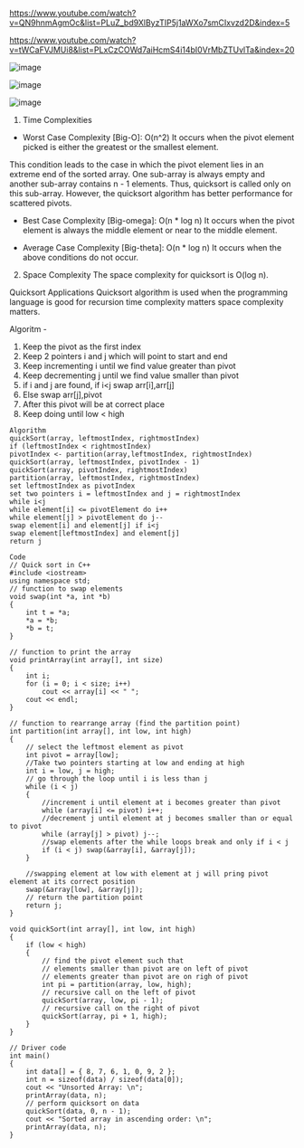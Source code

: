 https://www.youtube.com/watch?v=QN9hnmAgmOc&list=PLuZ_bd9XlByzTIP5j1aWXo7smCIxvzd2D&index=5

https://www.youtube.com/watch?v=tWCaFVJMUi8&list=PLxCzCOWd7aiHcmS4i14bI0VrMbZTUvlTa&index=20


![image](https://user-images.githubusercontent.com/53824950/140538078-34f7bad7-cc0a-4b1a-aab8-e1471ac26e29.png)


![image](https://user-images.githubusercontent.com/53824950/140494013-aecd4e14-2f2f-40bc-9a60-3163c223e3dd.png)


![image](https://user-images.githubusercontent.com/53824950/140489550-71b88943-2aad-448a-b4ff-272960218d52.png)


1. Time Complexities


- Worst Case Complexity [Big-O]: O(n^2)
It occurs when the pivot element picked is either the greatest or the smallest element.

This condition leads to the case in which the pivot element lies in an extreme end of the sorted array. One sub-array is always empty and another sub-array contains n - 1 elements. Thus, quicksort is called only on this sub-array.
However, the quicksort algorithm has better performance for scattered pivots.

- Best Case Complexity [Big-omega]: O(n * log n)
It occurs when the pivot element is always the middle element or near to the middle element.

- Average Case Complexity [Big-theta]: O(n * log n)
It occurs when the above conditions do not occur.

2. Space Complexity
The space complexity for quicksort is O(log n).

Quicksort Applications
Quicksort algorithm is used when the programming language is good for recursion time complexity matters space complexity matters.

Algoritm -

1. Keep the pivot as the first index
2. Keep 2 pointers i and j which will point to start and end
3. Keep incrementing i until we find value greater than pivot
4. Keep decrementing j until we find value smaller than pivot
5. if i and j are found, if i<j swap arr[i],arr[j]
6. Else swap arr[j],pivot
7. After this pivot will be at correct place
8. Keep doing until low < high 


```
Algorithm
quickSort(array, leftmostIndex, rightmostIndex)
if (leftmostIndex < rightmostIndex)
pivotIndex <- partition(array,leftmostIndex, rightmostIndex)
quickSort(array, leftmostIndex, pivotIndex - 1)
quickSort(array, pivotIndex, rightmostIndex)
partition(array, leftmostIndex, rightmostIndex)
set leftmostIndex as pivotIndex
set two pointers i = leftmostIndex and j = rightmostIndex
while i<j
while element[i] <= pivotElement do i++
while element[j] > pivotElement do j--
swap element[i] and element[j] if i<j
swap element[leftmostIndex] and element[j]
return j
```

```
Code
// Quick sort in C++
#include <iostream>
using namespace std;
// function to swap elements
void swap(int *a, int *b)
{
	int t = *a;
	*a = *b;
	*b = t;
}

// function to print the array
void printArray(int array[], int size)
{
	int i;
	for (i = 0; i < size; i++)
		cout << array[i] << " ";
	cout << endl;
}

// function to rearrange array (find the partition point)
int partition(int array[], int low, int high)
{
	// select the leftmost element as pivot
	int pivot = array[low];
	//Take two pointers starting at low and ending at high
	int i = low, j = high;
	// go through the loop until i is less than j
	while (i < j)
	{
		//increment i until element at i becomes greater than pivot
		while (array[i] <= pivot) i++;
		//decrement j until element at j becomes smaller than or equal to pivot
		while (array[j] > pivot) j--;
		//swap elements after the while loops break and only if i < j
		if (i < j) swap(&array[i], &array[j]);
	}

	//swapping element at low with element at j will pring pivot element at its correct position
	swap(&array[low], &array[j]);
	// return the partition point
	return j;
}

void quickSort(int array[], int low, int high)
{
	if (low < high)
	{
		// find the pivot element such that
		// elements smaller than pivot are on left of pivot
		// elements greater than pivot are on righ of pivot
		int pi = partition(array, low, high);
		// recursive call on the left of pivot
		quickSort(array, low, pi - 1);
		// recursive call on the right of pivot
		quickSort(array, pi + 1, high);
	}
}

// Driver code
int main()
{
	int data[] = { 8, 7, 6, 1, 0, 9, 2 };
	int n = sizeof(data) / sizeof(data[0]);
	cout << "Unsorted Array: \n";
	printArray(data, n);
	// perform quicksort on data
	quickSort(data, 0, n - 1);
	cout << "Sorted array in ascending order: \n";
	printArray(data, n);
}
```
